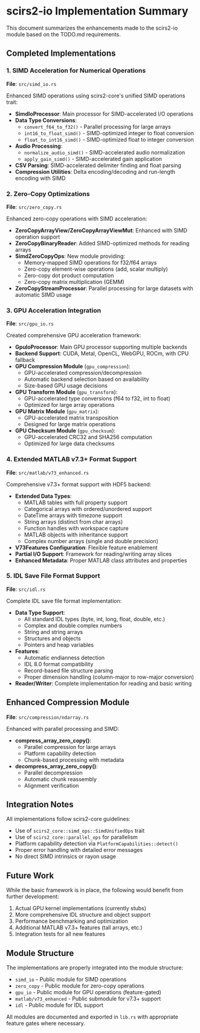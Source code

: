 # scirs2-io Implementation Summary

This document summarizes the enhancements made to the scirs2-io module based on the TODO.md requirements.

## Completed Implementations

### 1. SIMD Acceleration for Numerical Operations
**File**: `src/simd_io.rs`

Enhanced SIMD operations using scirs2-core's unified SIMD operations trait:
- **SimdIoProcessor**: Main processor for SIMD-accelerated I/O operations
- **Data Type Conversions**: 
  - `convert_f64_to_f32()` - Parallel processing for large arrays
  - `int16_to_float_simd()` - SIMD-optimized integer to float conversion
  - `float_to_int16_simd()` - SIMD-optimized float to integer conversion
- **Audio Processing**:
  - `normalize_audio_simd()` - SIMD-accelerated audio normalization
  - `apply_gain_simd()` - SIMD-accelerated gain application
- **CSV Parsing**: SIMD-accelerated delimiter finding and float parsing
- **Compression Utilities**: Delta encoding/decoding and run-length encoding with SIMD

### 2. Zero-Copy Optimizations
**File**: `src/zero_copy.rs`

Enhanced zero-copy operations with SIMD acceleration:
- **ZeroCopyArrayView/ZeroCopyArrayViewMut**: Enhanced with SIMD operation support
- **ZeroCopyBinaryReader**: Added SIMD-optimized methods for reading arrays
- **SimdZeroCopyOps**: New module providing:
  - Memory-mapped SIMD operations for f32/f64 arrays
  - Zero-copy element-wise operations (add, scalar multiply)
  - Zero-copy dot product computation
  - Zero-copy matrix multiplication (GEMM)
- **ZeroCopyStreamProcessor**: Parallel processing for large datasets with automatic SIMD usage

### 3. GPU Acceleration Integration
**File**: `src/gpu_io.rs`

Created comprehensive GPU acceleration framework:
- **GpuIoProcessor**: Main GPU processor supporting multiple backends
- **Backend Support**: CUDA, Metal, OpenCL, WebGPU, ROCm, with CPU fallback
- **GPU Compression Module** (`gpu_compression`):
  - GPU-accelerated compression/decompression
  - Automatic backend selection based on availability
  - Size-based GPU usage decisions
- **GPU Transform Module** (`gpu_transform`):
  - GPU-accelerated type conversions (f64 to f32, int to float)
  - Optimized for large array operations
- **GPU Matrix Module** (`gpu_matrix`):
  - GPU-accelerated matrix transposition
  - Designed for large matrix operations
- **GPU Checksum Module** (`gpu_checksum`):
  - GPU-accelerated CRC32 and SHA256 computation
  - Optimized for large data checksums

### 4. Extended MATLAB v7.3+ Format Support
**File**: `src/matlab/v73_enhanced.rs`

Comprehensive v7.3+ format support with HDF5 backend:
- **Extended Data Types**:
  - MATLAB tables with full property support
  - Categorical arrays with ordered/unordered support
  - DateTime arrays with timezone support
  - String arrays (distinct from char arrays)
  - Function handles with workspace capture
  - MATLAB objects with inheritance support
  - Complex number arrays (single and double precision)
- **V73Features Configuration**: Flexible feature enablement
- **Partial I/O Support**: Framework for reading/writing array slices
- **Enhanced Metadata**: Proper MATLAB class attributes and properties

### 5. IDL Save File Format Support
**File**: `src/idl.rs`

Complete IDL save file format implementation:
- **Data Type Support**:
  - All standard IDL types (byte, int, long, float, double, etc.)
  - Complex and double complex numbers
  - String and string arrays
  - Structures and objects
  - Pointers and heap variables
- **Features**:
  - Automatic endianness detection
  - IDL 8.0 format compatibility
  - Record-based file structure parsing
  - Proper dimension handling (column-major to row-major conversion)
- **Reader/Writer**: Complete implementation for reading and basic writing

## Enhanced Compression Module
**File**: `src/compression/ndarray.rs`

Enhanced with parallel processing and SIMD:
- **compress_array_zero_copy()**: 
  - Parallel compression for large arrays
  - Platform capability detection
  - Chunk-based processing with metadata
- **decompress_array_zero_copy()**: 
  - Parallel decompression
  - Automatic chunk reassembly
  - Alignment verification

## Integration Notes

All implementations follow scirs2-core guidelines:
- Use of `scirs2_core::simd_ops::SimdUnifiedOps` trait
- Use of `scirs2_core::parallel_ops` for parallelism
- Platform capability detection via `PlatformCapabilities::detect()`
- Proper error handling with detailed error messages
- No direct SIMD intrinsics or rayon usage

## Future Work

While the basic framework is in place, the following would benefit from further development:
1. Actual GPU kernel implementations (currently stubs)
2. More comprehensive IDL structure and object support
3. Performance benchmarking and optimization
4. Additional MATLAB v7.3+ features (tall arrays, etc.)
5. Integration tests for all new features

## Module Structure

The implementations are properly integrated into the module structure:
- `simd_io` - Public module for SIMD operations
- `zero_copy` - Public module for zero-copy operations  
- `gpu_io` - Public module for GPU operations (feature-gated)
- `matlab/v73_enhanced` - Public submodule for v7.3+ support
- `idl` - Public module for IDL support

All modules are documented and exported in `lib.rs` with appropriate feature gates where necessary.